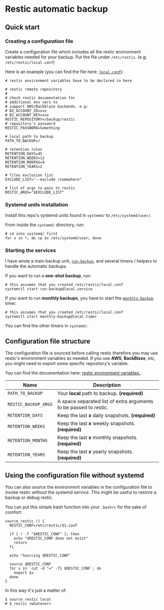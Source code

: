 # Restic automatic backup

## Quick start

### Creating a configuration file

Create a configuration file which includes all the restic environment variables needed for your backup. Put the file under `/etc/restic`. (e.g: `/etc/restic/local.conf`)

Here is an example (you can find the file here: [`local.conf`](./local.conf)):

    # restic environment variables have to be declared in here

    # restic remote repository
    #
    # check restic documentation for 
    # additional env vars to
    # support AWS/Backblaze backends. e.g:
    # B2_ACCOUNT_ID=xxx
    # B2_ACCOUNT_KEY=xxx
    RESTIC_REPOSITORY=/backup/restic
    # repository's password
    RESTIC_PASSWORD=Something

    # local path to backup
    PATH_TO_BACKUP=/

    # retention rules
    RETENTION_DAYS=45
    RETENTION_WEEKS=12
    RETENTION_MONTHS=9
    RETENTION_YEARS=2

    # files exclusion list
    EXCLUDE_LIST="--exclude /somewhere"
    
    # list of args to pass to restic
    RESTIC_ARGS="$EXCLUDE_LIST"

### Systemd units installation

Install this repo's systemd units found in `systemd/` to `/etc/systemd/user/`.

From inside the `systemd/` directory, run:

    # cd into systemd/ first
    for x in *; do cp $x /etc/systemd/user; done
    
### Starting the services

I have wrote a main backup unit, [`run-backup`](./systemd/run-backup@.service), and several timers / helpers to handle the automatic backups.

If you want to run a **one-shot backup**, run:

    # this assumes that you created /etc/restic/local.conf
    systemctl start run-backup@local.service

If you want to run **monthly backups**, you have to start the [`monthly-backup`](./systemd/monthly-backup@.timer) timer.

    # this assumes that you created /etc/restic/local.conf
    systemctl start monthly-backup@local.timer

You can find the other timers in `systemd/`.

## Configuration file structure

The configuration file is sourced before calling restic therefore you may use restic's environment variables as needed. If you use **AWS**, **BackBlaze**, etc, you might need to export some specific repository's variable.

You can find the documentation here: [restic environment variables.](https://restic.readthedocs.io/en/latest/040_backup.html#environment-variables).

| Name                | Description                                                                                                                                                                                                                                                                                                                                                                   |
| ------------------- | ----------------------------------------------------------------------------------------------------------------------------------------------------------------------------------------------------------------------------------------------------------------------------------------------------------------------------------------------------------------------------- |
| `PATH_TO_BACKUP`    | Your **local** path to backup. **(required)**                                                                                                                                                                                                                                                                                                                                               |
| `RESTIC_BACKUP_ARGS`   | A space separated list of extra arguments to be passed to restic.                                                                                                                                                                                                                                                                                                                                                |
| `RETENTION_DAYS`     | Keep the last **x** daily snapshots. **(required)**                                                                                                                                                                                                                                                                                                                             |
| `RETENTION_WEEKS`     | Keep the last **x** weekly snapshots. **(required)**                                                                                                                                                                                                                                                                                                                                           |
| `RETENTION_MONTHS`     | Keep the last **x** monthly snapshots. **(required)**                                                                                                                                                                                                                                                                                                                                               |
| `RETENTION_YEARS`     | Keep the last **x** yearly snapshots. **(required)**                                                                                                                                                                                                                                                                                                                                              |

## Using the configuration file without systemd

You can also source the environment variables in the configuration file to invoke restic without the systemd service. This might be useful to restore a backup or debug restic.

You can put this simple bash function into your `.bashrc` for the sake of comfort:

    source_restic () {
      RESTIC_CONF=/etc/restic/$1.conf

      if [ ! -f "$RESTIC_CONF" ]; then
        echo "$RESTIC_CONF does not exist"
        return
      fi

      echo "Sourcing $RESTIC_CONF"

      source $RESTIC_CONF
      for x in `cut -d "=" -f1 $RESTIC_CONF`; do
        export $x
      done
    }

In this way it's just a matter of:

    $ source_restic local
    # $ restic <whatever>
